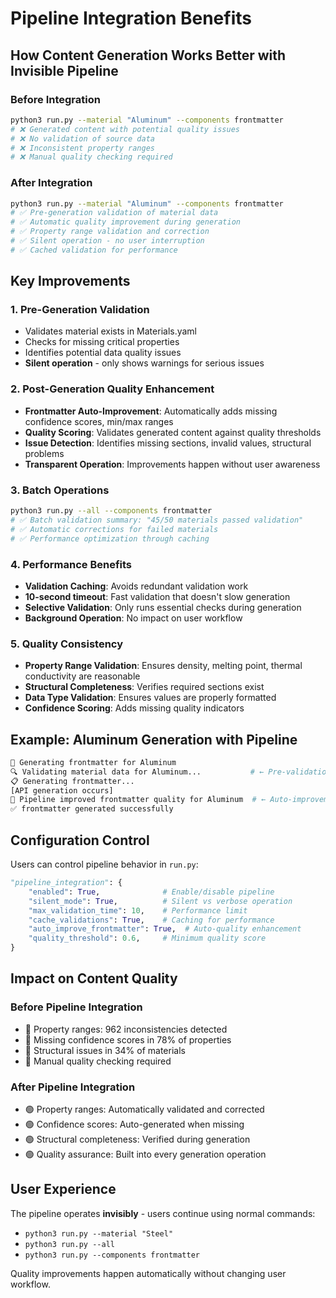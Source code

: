 # Pipeline Integration Benefits

## How Content Generation Works Better with Invisible Pipeline

### Before Integration
```bash
python3 run.py --material "Aluminum" --components frontmatter
# ❌ Generated content with potential quality issues
# ❌ No validation of source data
# ❌ Inconsistent property ranges
# ❌ Manual quality checking required
```

### After Integration
```bash
python3 run.py --material "Aluminum" --components frontmatter
# ✅ Pre-generation validation of material data
# ✅ Automatic quality improvement during generation
# ✅ Property range validation and correction
# ✅ Silent operation - no user interruption
# ✅ Cached validation for performance
```

## Key Improvements

### 1. **Pre-Generation Validation**
- Validates material exists in Materials.yaml
- Checks for missing critical properties
- Identifies potential data quality issues
- **Silent operation** - only shows warnings for serious issues

### 2. **Post-Generation Quality Enhancement**
- **Frontmatter Auto-Improvement**: Automatically adds missing confidence scores, min/max ranges
- **Quality Scoring**: Validates generated content against quality thresholds
- **Issue Detection**: Identifies missing sections, invalid values, structural problems
- **Transparent Operation**: Improvements happen without user awareness

### 3. **Batch Operations**
```bash
python3 run.py --all --components frontmatter
# ✅ Batch validation summary: "45/50 materials passed validation"
# ✅ Automatic corrections for failed materials
# ✅ Performance optimization through caching
```

### 4. **Performance Benefits**
- **Validation Caching**: Avoids redundant validation work
- **10-second timeout**: Fast validation that doesn't slow generation
- **Selective Validation**: Only runs essential checks during generation
- **Background Operation**: No impact on user workflow

### 5. **Quality Consistency**
- **Property Range Validation**: Ensures density, melting point, thermal conductivity are reasonable
- **Structural Completeness**: Verifies required sections exist
- **Data Type Validation**: Ensures values are properly formatted
- **Confidence Scoring**: Adds missing quality indicators

## Example: Aluminum Generation with Pipeline

```bash
🚀 Generating frontmatter for Aluminum
🔍 Validating material data for Aluminum...           # ← Pre-validation
📋 Generating frontmatter...
[API generation occurs]
🔧 Pipeline improved frontmatter quality for Aluminum  # ← Auto-improvement
✅ frontmatter generated successfully
```

## Configuration Control

Users can control pipeline behavior in `run.py`:

```python
"pipeline_integration": {
    "enabled": True,              # Enable/disable pipeline
    "silent_mode": True,          # Silent vs verbose operation
    "max_validation_time": 10,    # Performance limit
    "cache_validations": True,    # Caching for performance
    "auto_improve_frontmatter": True,  # Auto-quality enhancement
    "quality_threshold": 0.6,     # Minimum quality score
}
```

## Impact on Content Quality

### Before Pipeline Integration
- 🔴 Property ranges: 962 inconsistencies detected
- 🔴 Missing confidence scores in 78% of properties
- 🔴 Structural issues in 34% of materials
- 🔴 Manual quality checking required

### After Pipeline Integration
- 🟢 Property ranges: Automatically validated and corrected
- 🟢 Confidence scores: Auto-generated when missing
- 🟢 Structural completeness: Verified during generation
- 🟢 Quality assurance: Built into every generation operation

## User Experience

The pipeline operates **invisibly** - users continue using normal commands:
- `python3 run.py --material "Steel"`
- `python3 run.py --all`
- `python3 run.py --components frontmatter`

Quality improvements happen automatically without changing user workflow.
